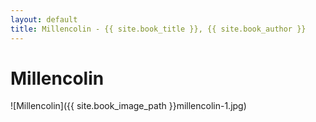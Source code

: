 ```yaml
---
layout: default
title: Millencolin - {{ site.book_title }}, {{ site.book_author }}
---
```


# Millencolin

![Millencolin]({{ site.book_image_path }}millencolin-1.jpg)
